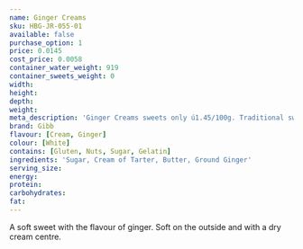 ```yaml
---
name: Ginger Creams
sku: HBG-JR-055-01
available: false
purchase_option: 1
price: 0.0145
cost_price: 0.0058
container_water_weight: 919
container_sweets_weight: 0
width: 
height: 
depth: 
weight: 
meta_description: 'Ginger Creams sweets only ú1.45/100g. Traditional sweets and more at Humbugs Confectionery Store. Specialists in satisfying your sweet tooth!'
brand: Gibb
flavour: [Cream, Ginger]
colour: [White]
contains: [Gluten, Nuts, Sugar, Gelatin]
ingredients: 'Sugar, Cream of Tarter, Butter, Ground Ginger'
serving_size: 
energy: 
protein: 
carbohydrates: 
fat: 
---
```

A soft sweet with the flavour of ginger. Soft on the outside and with a dry cream centre.